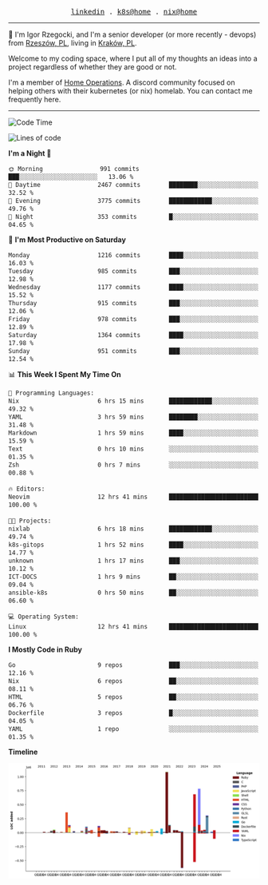 <p align="center">
  <samp>
    <a href="https://www.linkedin.com/in/ajgon">linkedin</a> .
    <a href="https://github.com/deedee-ops/k8s-gitops">k8s@home</a> .
    <a href="https://github.com/deedee-ops/nixlab">nix@home</a>
  </samp>
</p>

----------------------------------------------------------------

:wave: I'm Igor Rzegocki, and I'm a senior developer (or more recently - devops) from [Rzeszów, PL](https://en.wikipedia.org/wiki/Rzesz%C3%B3w), living in [Kraków, PL](https://en.wikipedia.org/wiki/Krak%C3%B3w).

Welcome to my coding space, where I put all of my thoughts an ideas into a project regardless of whether they are good or not.

I'm a member of [Home Operations](https://discord.gg/home-operations). A discord community focused on helping others with their kubernetes (or nix) homelab. You can contact me frequently here.

----------------------------------------------------------------

<!--START_SECTION:waka-->
![Code Time](http://img.shields.io/badge/Code%20Time-698%20hrs%2054%20mins-blue)

![Lines of code](https://img.shields.io/badge/From%20Hello%20World%20I%27ve%20Written-4.8%20million%20lines%20of%20code-blue)

**I'm a Night 🦉** 

```text
🌞 Morning                991 commits         ███░░░░░░░░░░░░░░░░░░░░░░   13.06 % 
🌆 Daytime                2467 commits        ████████░░░░░░░░░░░░░░░░░   32.52 % 
🌃 Evening                3775 commits        ████████████░░░░░░░░░░░░░   49.76 % 
🌙 Night                  353 commits         █░░░░░░░░░░░░░░░░░░░░░░░░   04.65 % 
```
📅 **I'm Most Productive on Saturday** 

```text
Monday                   1216 commits        ████░░░░░░░░░░░░░░░░░░░░░   16.03 % 
Tuesday                  985 commits         ███░░░░░░░░░░░░░░░░░░░░░░   12.98 % 
Wednesday                1177 commits        ████░░░░░░░░░░░░░░░░░░░░░   15.52 % 
Thursday                 915 commits         ███░░░░░░░░░░░░░░░░░░░░░░   12.06 % 
Friday                   978 commits         ███░░░░░░░░░░░░░░░░░░░░░░   12.89 % 
Saturday                 1364 commits        ████░░░░░░░░░░░░░░░░░░░░░   17.98 % 
Sunday                   951 commits         ███░░░░░░░░░░░░░░░░░░░░░░   12.54 % 
```


📊 **This Week I Spent My Time On** 

```text
💬 Programming Languages: 
Nix                      6 hrs 15 mins       ████████████░░░░░░░░░░░░░   49.32 % 
YAML                     3 hrs 59 mins       ████████░░░░░░░░░░░░░░░░░   31.48 % 
Markdown                 1 hrs 59 mins       ████░░░░░░░░░░░░░░░░░░░░░   15.59 % 
Text                     0 hrs 10 mins       ░░░░░░░░░░░░░░░░░░░░░░░░░   01.35 % 
Zsh                      0 hrs 7 mins        ░░░░░░░░░░░░░░░░░░░░░░░░░   00.88 % 

🔥 Editors: 
Neovim                   12 hrs 41 mins      █████████████████████████   100.00 % 

🐱‍💻 Projects: 
nixlab                   6 hrs 18 mins       ████████████░░░░░░░░░░░░░   49.74 % 
k8s-gitops               1 hrs 52 mins       ████░░░░░░░░░░░░░░░░░░░░░   14.77 % 
unknown                  1 hrs 17 mins       ███░░░░░░░░░░░░░░░░░░░░░░   10.12 % 
ICT-DOCS                 1 hrs 9 mins        ██░░░░░░░░░░░░░░░░░░░░░░░   09.04 % 
ansible-k8s              0 hrs 50 mins       ██░░░░░░░░░░░░░░░░░░░░░░░   06.60 % 

💻 Operating System: 
Linux                    12 hrs 41 mins      █████████████████████████   100.00 % 
```

**I Mostly Code in Ruby** 

```text
Go                       9 repos             ███░░░░░░░░░░░░░░░░░░░░░░   12.16 % 
Nix                      6 repos             ██░░░░░░░░░░░░░░░░░░░░░░░   08.11 % 
HTML                     5 repos             ██░░░░░░░░░░░░░░░░░░░░░░░   06.76 % 
Dockerfile               3 repos             █░░░░░░░░░░░░░░░░░░░░░░░░   04.05 % 
YAML                     1 repo              ░░░░░░░░░░░░░░░░░░░░░░░░░   01.35 % 
```



**Timeline**

![Lines of Code chart](https://raw.githubusercontent.com/ajgon/ajgon/master/assets/bar_graph.png)


<!--END_SECTION:waka-->
